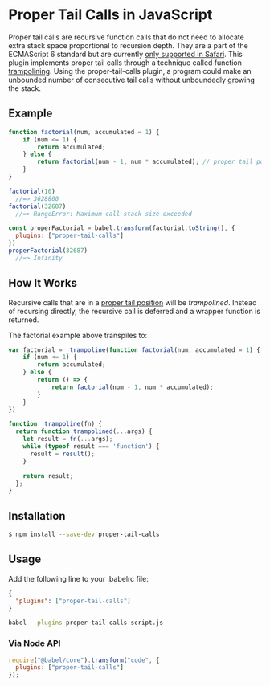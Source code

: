 # Proper Tail Calls in JavaScript

Proper tail calls are recursive function calls that do not need to allocate extra stack space proportional to recursion depth. They are a part of the ECMAScript 6 standard but are currently [only supported in Safari](https://kangax.github.io/compat-table/es6/). This plugin implements proper tail calls through a technique called function [trampolining](https://raganwald.com/2013/03/28/trampolines-in-javascript.html). Using the proper-tail-calls plugin, a program could make an unbounded number of consecutive tail calls without unboundedly growing the stack.

## Example

```JavaScript
function factorial(num, accumulated = 1) {
    if (num <= 1) {
        return accumulated;
    } else {
        return factorial(num - 1, num * accumulated); // proper tail position
    }
}

factorial(10)
  //=> 3628800
factorial(32687)
  //=> RangeError: Maximum call stack size exceeded

const properFactorial = babel.transform(factorial.toString(), {
  plugins: ["proper-tail-calls"]
})
properFactorial(32687)
  //=> Infinity
```

## How It Works

Recursive calls that are in a [proper tail position](https://webkit.org/blog/6240/ecmascript-6-proper-tail-calls-in-webkit/) will be *trampolined*. Instead of recursing directly, the recursive call is deferred and a wrapper function is returned.

The factorial example above transpiles to:

```JavaScript
var factorial = _trampoline(function factorial(num, accumulated = 1) {
    if (num <= 1) {
        return accumulated;
    } else {
        return () => {
            return factorial(num - 1, num * accumulated);
        }
    }
})

function _trampoline(fn) {
  return function trampolined(...args) {
    let result = fn(...args);
    while (typeof result === 'function') {
      result = result();
    }

    return result;
  };
}
```

## Installation

```sh
$ npm install --save-dev proper-tail-calls
```

## Usage

Add the following line to your .babelrc file:

```json
{
  "plugins": ["proper-tail-calls"]
}
```

```sh
babel --plugins proper-tail-calls script.js
```

### Via Node API

```javascript
require("@babel/core").transform("code", {
  plugins: ["proper-tail-calls"]
});
```
